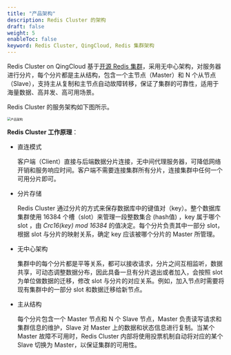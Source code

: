 ```yaml
---
title: "产品架构"
description: Redis Cluster 的架构
draft: false
weight: 5
enableToc: false
keyword: Redis Cluster, QingCloud, Redis 集群架构
---
```


Redis Cluster on QingCloud 基于[开源 Redis 集群](https://redis.io/topics/cluster-spec)，采用无中心架构，对服务器进行分片，每个分片都是主从结构，包含一个主节点（Master）和 N 个从节点（Slave），支持主从复制和主节点自动故障转移，保证了集群的可靠性，适用于海量数据、高并发、高可用场景。

Redis Cluster 的服务架构如下图所示。

<img src="../../_images/redis_cluster_archi.png" alt="产品架构" style="zoom:50%;" />

**Redis Cluster 工作原理**：

- 直连模式

  客户端（Client）直接与后端数据分片连接，无中间代理服务器，可降低网络开销和服务响应时间。客户端不需要连接集群所有分片，连接集群中任何一个可用分片即可。

- 分片存储

  Redis Cluster 通过分片的方式来保存数据库中的键值对（key）。整个数据库集群使用 16384 个槽（slot）来管理一段整数集合 (hash值) ，key 属于哪个 slot ，由 *Crc16(key) mod 16384* 的值决定。每个分片负责其中一部分 slot，根据 slot 与分片的映射关系，确定 key 应该被哪个分片的 Master 所管理。

- 无中心架构

  集群中的每个分片都是平等关系，都可以接收请求，分片之间互相监听，数据共享，可动态调整数据分布，因此具备一旦有分片退出或者加入，会按照 slot 为单位做数据的迁移，修改 slot 与分片的对应关系。例如，加入节点时需要将现有集群中的一部分 slot 和数据迁移给新节点。

- 主从结构

  每个分片包含一个 Master 节点和 N 个 Slave 节点，Master 负责读写请求和集群信息的维护，Slave 对 Master 上的数据和状态信息进行复制。当某个 Master 故障不可用时，Redis Cluster 内部将使用投票机制自动将对应的某个 Slave 切换为 Master，以保证集群的可用性。

  

